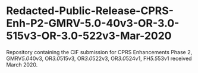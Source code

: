 # Redacted-Public-Release-CPRS-Enh-P2-GMRV-5.0-40v3-OR-3.0-515v3-OR-3.0-522v3-Mar-2020
Repository containing the CIF submission for CPRS Enhancements Phase 2, GMRV*5.0*40v3, OR*3.0*515v3, OR*3.0*522v3, OR*3.0*524v1, FH*5.5*53v1 received March 2020.
